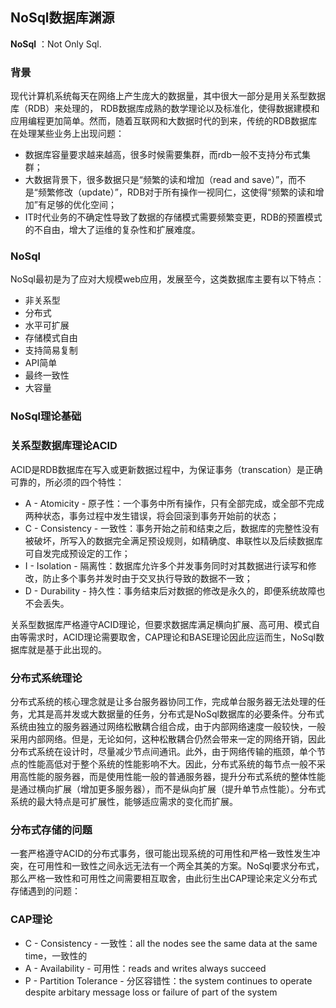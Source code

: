 ## NoSql数据库渊源 ##

**NoSql** ：Not Only Sql.

### 背景 ###

现代计算机系统每天在网络上产生庞大的数据量，其中很大一部分是用关系型数据库（RDB）来处理的，
RDB数据库成熟的数学理论以及标准化，使得数据建模和应用编程更加简单。然而，随着互联网和大数据时代的到来，传统的RDB数据库在处理某些业务上出现问题：

- 数据库容量要求越来越高，很多时候需要集群，而rdb一般不支持分布式集群；
- 大数据背景下，很多数据只是“频繁的读和增加（read and save）”，而不是“频繁修改（update）”，RDB对于所有操作一视同仁，这使得“频繁的读和增加”有足够的优化空间；
- IT时代业务的不确定性导致了数据的存储模式需要频繁变更，RDB的预置模式的不自由，增大了运维的复杂性和扩展难度。

### NoSql ###
NoSql最初是为了应对大规模web应用，发展至今，这类数据库主要有以下特点：

- 非关系型
- 分布式
- 水平可扩展
- 存储模式自由
- 支持简易复制
- API简单
- 最终一致性
- 大容量


### NoSql理论基础 ###


### 关系型数据库理论ACID ###

ACID是RDB数据库在写入或更新数据过程中，为保证事务（transcation）是正确可靠的，所必须的四个特性：

- A - Atomicity - 原子性：一个事务中所有操作，只有全部完成，或全部不完成两种状态，事务过程中发生错误，将会回滚到事务开始前的状态；
- C - Consistency - 一致性：事务开始之前和结束之后，数据库的完整性没有被破坏，所写入的数据完全满足预设规则，如精确度、串联性以及后续数据库可自发完成预设定的工作；
- I - Isolation - 隔离性：数据库允许多个并发事务同时对其数据进行读写和修改，防止多个事务并发时由于交叉执行导致的数据不一致；
- D - Durability - 持久性：事务结束后对数据的修改是永久的，即便系统故障也不会丢失。

关系型数据库严格遵守ACID理论，但要求数据库满足横向扩展、高可用、模式自由等需求时，ACID理论需要取舍，CAP理论和BASE理论因此应运而生，NoSql数据库就是基于此出现的。

### 分布式系统理论 ###

分布式系统的核心理念就是让多台服务器协同工作，完成单台服务器无法处理的任务，尤其是高并发或大数据量的任务，分布式是NoSql数据库的必要条件。分布式系统由独立的服务器通过网络松散耦合组合成，由于内部网络速度一般较快，一般采用内部网络。但是，无论如何，这种松散耦合仍然会带来一定的网络开销，因此分布式系统在设计时，尽量减少节点间通讯。此外，由于网络传输的瓶颈，单个节点的性能高低对于整个系统的性能影响不大。因此，分布式系统的每节点一般不采用高性能的服务器，而是使用性能一般的普通服务器，提升分布式系统的整体性能是通过横向扩展（增加更多服务器），而不是纵向扩展（提升单节点性能）。分布式系统的最大特点是可扩展性，能够适应需求的变化而扩展。

### 分布式存储的问题 ###

一套严格遵守ACID的分布式事务，很可能出现系统的可用性和严格一致性发生冲突，在可用性和一致性之间永远无法有一个两全其美的方案。NoSql要求分布式，那么严格一致性和可用性之间需要相互取舍，由此衍生出CAP理论来定义分布式存储遇到的问题：

### CAP理论 ###
- C - Consistency - 一致性：all the nodes see the same data at the same time，一致性的
- A - Availability - 可用性：reads and writes always succeed
- P - Partition Tolerance - 分区容错性：the system continues to operate despite arbitary message loss or failure of part of the system
 



